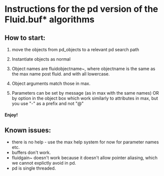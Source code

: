 # Instructions for the pd version of the Fluid.buf* algorithms



## How to start:

1) move the objects from pd_objects to a relevant pd search path

2) Instantiate objects as normal

3) Object names are fluidobjectname~, where objectname is the same as the max name post fluid. and with all lowercase.

4) Object arguments match those in max.

5) Parameters can be set by message (as in max with the same names) OR by option in the object box which work similarly to attributes in max, but you use "-" as a prefix and not "@"

#### Enjoy!


## Known issues:
- there is no help - use the max help system for now for parameter names etc.
- buffers don't work.
- fluidgain~ doesn't work because it doesn't allow pointer aliasing, which we cannot explictly avoid in pd.
- pd is single threaded.

